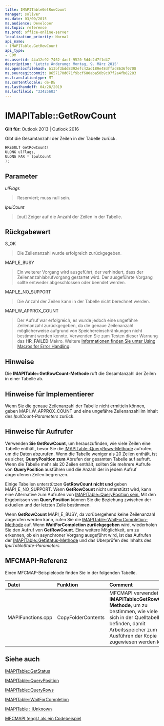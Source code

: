 ```yaml
---
title: IMAPITableGetRowCount
manager: soliver
ms.date: 03/09/2015
ms.audience: Developer
ms.topic: reference
ms.prod: office-online-server
localization_priority: Normal
api_name:
- IMAPITable.GetRowCount
api_type:
- COM
ms.assetid: 44a12c92-7462-4acf-9520-5d4c2d7f1d47
description: 'Letzte Änderung: Montag, 9. März 2015'
ms.openlocfilehash: b13bf3bdd8392efc42ad189e48dffad8636f0708
ms.sourcegitcommit: 8657170d071f9bcf680aba50b9c07f2a4fb82283
ms.translationtype: MT
ms.contentlocale: de-DE
ms.lasthandoff: 04/28/2019
ms.locfileid: "33425603"
---
```

# <a name="imapitablegetrowcount"></a>IMAPITable::GetRowCount

  
  
**Gilt für**: Outlook 2013 | Outlook 2016 
  
Gibt die Gesamtanzahl der Zeilen in der Tabelle zurück. 
  
```cpp
HRESULT GetRowCount(
ULONG ulFlags,
ULONG FAR * lpulCount
);
```

## <a name="parameters"></a>Parameter

 _ulFlags_
  
> Reserviert; muss null sein.
    
 _lpulCount_
  
> [out] Zeiger auf die Anzahl der Zeilen in der Tabelle.
    
## <a name="return-value"></a>Rückgabewert

S_OK 
  
> Die Zeilenanzahl wurde erfolgreich zurückgegeben.
    
MAPI_E_BUSY 
  
> Ein weiterer Vorgang wird ausgeführt, der verhindert, dass der Zeilenanzahlabrufvorgang gestartet wird. Der ausgeführte Vorgang sollte entweder abgeschlossen oder beendet werden.
    
MAPI_E_NO_SUPPORT 
  
> Die Anzahl der Zeilen kann in der Tabelle nicht berechnet werden.
    
MAPI_W_APPROX_COUNT 
  
> Der Aufruf war erfolgreich, es wurde jedoch eine ungefähre Zeilenanzahl zurückgegeben, da die genaue Zeilenanzahl möglicherweise aufgrund von Speichereinschränkungen nicht bestimmt werden konnte. Verwenden Sie zum Testen dieser Warnung das **HR_FAILED** Makro. Weitere [Informationen finden Sie unter Using Macros for Error Handling](using-macros-for-error-handling.md).
    
## <a name="remarks"></a>Hinweise

Die **IMAPITable::GetRowCount-Methode** ruft die Gesamtanzahl der Zeilen in einer Tabelle ab. 
  
## <a name="notes-to-implementers"></a>Hinweise für Implementierer

Wenn Sie die genaue Zeilenanzahl der Tabelle nicht ermitteln können, geben MAPI_W_APPROX_COUNT und eine ungefähre Zeilenanzahl im Inhalt des  _lpulCount-Parameters_ zurück. 
  
## <a name="notes-to-callers"></a>Hinweise für Aufrufer

Verwenden **Sie GetRowCount,** um herauszufinden, wie viele Zeilen eine Tabelle enthält, bevor Sie die [IMAPITable::QueryRows-Methode](imapitable-queryrows.md) aufrufen, um die Daten abzurufen. Wenn die Tabelle weniger als 20 Zeilen enthält, ist es sicher, **QueryPosition zum** Abrufen der gesamten Tabelle auf aufruft. Wenn die Tabelle mehr als 20 Zeilen enthält, sollten Sie mehrere Aufrufe von **QueryPosition** ausführen und die Anzahl der in jedem Aufruf abgerufenen Zeilen begrenzen. 
  
Einige Tabellen unterstützen **GetRowCount nicht und** geben MAPI_E_NO_SUPPORT. Wenn **GetRowCount** nicht unterstützt wird, kann eine Alternative zum Aufrufen von [IMAPITable::QueryPosition sein.](imapitable-queryposition.md) Mit den Ergebnissen von **QueryPosition** können Sie die Beziehung zwischen der aktuellen und der letzten Zeile bestimmen. 
  
Wenn **GetRowCount** MAPI_E_BUSY, da vorübergehend keine Zeilenanzahl abgerufen werden kann, rufen Sie die [IMAPITable::WaitForCompletion-Methode](imapitable-waitforcompletion.md) auf. Wenn **WaitForCompletion zurückgegeben** wird, wiederholen Sie den Aufruf von **GetRowCount**. Eine weitere Möglichkeit, um zu erkennen, ob ein asynchroner Vorgang ausgeführt wird, ist das Aufrufen der [IMAPITable::GetStatus-Methode](imapitable-getstatus.md) und das Überprüfen des Inhalts des _lpulTableState-Parameters._ 
  
## <a name="mfcmapi-reference"></a>MFCMAPI-Referenz

Einen MFCMAP-Beispielcode finden Sie in der folgenden Tabelle.
  
|**Datei**|**Funktion**|**Comment**|
|:-----|:-----|:-----|
|MAPIFunctions.cpp  <br/> |CopyFolderContents  <br/> |MFCMAPI verwendet die **IMAPITable::GetRowCount-Methode,** um zu bestimmen, wie viele Zeilen sich in der Quelltabelle befinden, damit Arbeitsspeicher zum Ausführen der Kopie zugewiesen werden kann.  <br/> |
   
## <a name="see-also"></a>Siehe auch



[IMAPITable::GetStatus](imapitable-getstatus.md)
  
[IMAPITable::QueryPosition](imapitable-queryposition.md)
  
[IMAPITable::QueryRows](imapitable-queryrows.md)
  
[IMAPITable::WaitForCompletion](imapitable-waitforcompletion.md)
  
[IMAPITable : IUnknown](imapitableiunknown.md)


[MFCMAPI (engl.) als ein Codebeispiel](mfcmapi-as-a-code-sample.md)

